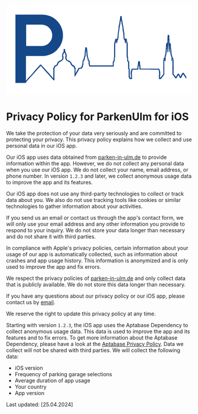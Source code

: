 <div align="center">
  <img width="500" src="../assets/github-header.png">
</div>

# Privacy Policy for ParkenUlm for iOS

We take the protection of your data very seriously and are committed to
protecting your privacy. This privacy policy explains how we collect and
use personal data in our iOS app.

Our iOS app uses data obtained from
[parken-in-ulm.de](https://www.parken-in-ulm.de/) to provide information
within the app. However, we do not collect any personal data when you
use our iOS app. We do not collect your name, email address, or phone
number. In version `1.2.3` and later, we collect anonymous usage data to improve the app and its features.

Our iOS app does not use any third-party technologies to collect or
track data about you. We also do not use tracking tools like cookies or
similar technologies to gather information about your activities.

If you send us an email or contact us through the app's contact form, we
will only use your email address and any other information you provide
to respond to your inquiry. We do not store your data longer than
necessary and do not share it with third parties.

In compliance with Apple's privacy policies, certain information about
your usage of our app is automatically collected, such as information
about crashes and app usage history. This information is anonymized and
is only used to improve the app and fix errors.

We respect the privacy policies of
[parken-in-ulm.de](https://www.parken-in-ulm.de/) and only collect data
that is publicly available. We do not store this data longer than
necessary.

If you have any questions about our privacy policy or our iOS app,
please contact us by [email](mailto:bircni@icloud.com).

We reserve the right to update this privacy policy at any time.

Starting with version `1.2.3`, the iOS app uses the Aptabase Dependency
to collect anonymous usage data. This data is used to improve the app
and its features and to fix errors. To get more information about the Aptabase
Dependency, please have a look at the [Aptabase Privacy Policy](https://aptabase.com/legal/privacy).
Data we collect will not be shared with third parties.
We will collect the following data:

- iOS version
- Frequency of parking garage selections
- Average duration of app usage
- Your country
- App version

Last updated: \[25.04.2024\]
